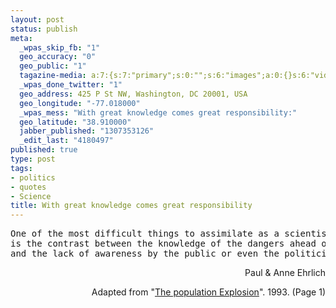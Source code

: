 ```yaml
--- 
layout: post
status: publish
meta: 
  _wpas_skip_fb: "1"
  geo_accuracy: "0"
  geo_public: "1"
  tagazine-media: a:7:{s:7:"primary";s:0:"";s:6:"images";a:0:{}s:6:"videos";a:0:{}s:11:"image_count";s:1:"0";s:6:"author";s:7:"4180497";s:7:"blog_id";s:7:"8438084";s:9:"mod_stamp";s:19:"2011-06-06 09:38:46";}
  _wpas_done_twitter: "1"
  geo_address: 425 P St NW, Washington, DC 20001, USA
  geo_longitude: "-77.018000"
  _wpas_mess: "With great knowledge comes great responsibility:"
  geo_latitude: "38.910000"
  jabber_published: "1307353126"
  _edit_last: "4180497"
published: true
type: post
tags: 
- politics
- quotes
- Science
title: With great knowledge comes great responsibility
---
```

<pre>One of the most difficult things to assimilate as a scientist 
is the contrast between the knowledge of the dangers ahead of us 
and the lack of awareness by the public or even the politicians.</pre>
<p style="text-align:right;">Paul &amp; Anne Ehrlich</p>
<p style="text-align:right;">Adapted from "<a href="http://www.amazon.com/Population-Explosion-Paul-R-Ehrlich/dp/0671732943">The population Explosion</a>". 1993. (Page 1)</p>
